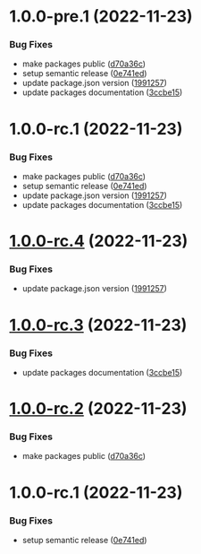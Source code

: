 # 1.0.0-pre.1 (2022-11-23)


### Bug Fixes

* make packages public ([d70a36c](https://github.com/syneki/notion-cms/commit/d70a36ca00b78046c924bfc6e75029e1f2b21150))
* setup semantic release ([0e741ed](https://github.com/syneki/notion-cms/commit/0e741edac5dc01c9361882d407c986db0b1821fa))
* update package.json version ([1991257](https://github.com/syneki/notion-cms/commit/1991257edf2b84388b931ebc03e62febc29d068f))
* update packages documentation ([3ccbe15](https://github.com/syneki/notion-cms/commit/3ccbe156112a32094638616a8955e33315bf19d9))

# 1.0.0-rc.1 (2022-11-23)


### Bug Fixes

* make packages public ([d70a36c](https://github.com/syneki/notion-cms/commit/d70a36ca00b78046c924bfc6e75029e1f2b21150))
* setup semantic release ([0e741ed](https://github.com/syneki/notion-cms/commit/0e741edac5dc01c9361882d407c986db0b1821fa))
* update package.json version ([1991257](https://github.com/syneki/notion-cms/commit/1991257edf2b84388b931ebc03e62febc29d068f))
* update packages documentation ([3ccbe15](https://github.com/syneki/notion-cms/commit/3ccbe156112a32094638616a8955e33315bf19d9))

# [1.0.0-rc.4](https://github.com/syneki/notion-cms/compare/notion-renderer-v1.0.0-rc.3...notion-renderer-v1.0.0-rc.4) (2022-11-23)


### Bug Fixes

* update package.json version ([1991257](https://github.com/syneki/notion-cms/commit/1991257edf2b84388b931ebc03e62febc29d068f))

# [1.0.0-rc.3](https://github.com/syneki/notion-cms/compare/notion-renderer-v1.0.0-rc.2...notion-renderer-v1.0.0-rc.3) (2022-11-23)


### Bug Fixes

* update packages documentation ([3ccbe15](https://github.com/syneki/notion-cms/commit/3ccbe156112a32094638616a8955e33315bf19d9))

# [1.0.0-rc.2](https://github.com/syneki/notion-cms/compare/notion-renderer-v1.0.0-rc.1...notion-renderer-v1.0.0-rc.2) (2022-11-23)


### Bug Fixes

* make packages public ([d70a36c](https://github.com/syneki/notion-cms/commit/d70a36ca00b78046c924bfc6e75029e1f2b21150))

# 1.0.0-rc.1 (2022-11-23)


### Bug Fixes

* setup semantic release ([0e741ed](https://github.com/syneki/notion-cms/commit/0e741edac5dc01c9361882d407c986db0b1821fa))
